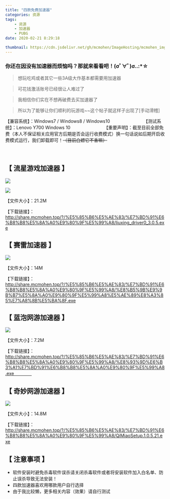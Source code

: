 ```yaml
---
title: "四款免费加速器"
categories: 资源
tags: 
	- 资源
	- 加速器
	- PUBG
date: 2020-02-21 8:29:18

thumbnail: https://cdn.jsdelivr.net/gh/mcmohen/ImageHosting/mcmohen_imgmcmohen_img1111111.jfif
---
```


### 你还在因没有加速器而烦恼吗？那就来看看吧！(σﾟ∀ﾟ)σ..:*☆

<!--more-->

> 想玩吃鸡或者其它一些3A级大作基本都需要用加速器

> 可花钱激活账号已经很让人难过了

> 我相信你们实在不想再破费去买加速器了

> 所以为了能够让你们顺利的玩游戏~~这个帖子就这样子出现了[手动滑稽]

【兼容系统】：Windows7 / Windows8 / Windows10 
　　　　　　　
【测试系统】：Lenovo Y700 Windows 10 
　　　　　　　
【重要声明】：截至目前全部免费（本人不保证相关应用官方后期是否会运行收费模式）换一句话说如后期开启收费模式运行，我们卸载即可！~~（目前白嫖它不香嘛）~~

　　　　　

## 【  流星游戏加速器  】

![](https://cdn.jsdelivr.net/gh/mcmohen/ImageHosting/mcmohen_img90d5e8bda1ca57aaafc275be22da164.jpg)

![](https://cdn.jsdelivr.net/gh/mcmohen/ImageHosting/mcmohen_img9f3a3e8df9ef39e3f4d79f4035248e9.jpg)

【文件大小】：21.2M

【下载链接】：http://share.mcmohen.top/?/%E5%85%B6%E5%AE%83/%E7%BD%91%E6%B8%B8%E5%8A%A0%E9%80%9F%E5%99%A8/liuxing_driver0_3.0.5.exe

## 【  赛雷加速器  】

![](https://cdn.jsdelivr.net/gh/mcmohen/ImageHosting/mcmohen_img20200221092527.png)

【文件大小】：14M

【下载链接】：http://share.mcmohen.top/?/%E5%85%B6%E5%AE%83/%E7%BD%91%E6%B8%B8%E5%8A%A0%E9%80%9F%E5%99%A8/%E8%B5%9B%E9%9B%B7%E5%8A%A0%E9%80%9F%E5%99%A8%E5%AE%89%E8%A3%85%E7%A8%8B%E5%BA%8F.exe

##  【  蓝泡网游加速器  】

![](https://cdn.jsdelivr.net/gh/mcmohen/ImageHosting/mcmohen_imge2dce542245403535180b56d53c47f8.png)

【文件大小】：7.2M

【下载链接】：http://share.mcmohen.top/?/%E5%85%B6%E5%AE%83/%E7%BD%91%E6%B8%B8%E5%8A%A0%E9%80%9F%E5%99%A8/%E8%93%9D%E6%B3%A1%E7%BD%91%E6%B8%B8%E5%8A%A0%E9%80%9F%E5%99%A8.exe　　　　

## 【  奇妙网游加速器  】

![](https://cdn.jsdelivr.net/gh/mcmohen/ImageHosting/mcmohen_img8effddd368660f2c1598b4eb09d8f32.jpg)

【文件大小】：14.8M

【下载链接】：http://share.mcmohen.top/?/%E5%85%B6%E5%AE%83/%E7%BD%91%E6%B8%B8%E5%8A%A0%E9%80%9F%E5%99%A8/QiMiaoSetup.1.0.5.21.exe
　　　　　　　

## 【  注意事项  】

- 软件安装时避免杀毒软件误杀请关闭杀毒软件或者将安装软件加入白名单、防止误杀导致无法安装！
- 四款加速器喜欢用哪款用户自行选择
- 由于我比较懒，更多相关内容（效果）请自行测试
  　　　　　　　